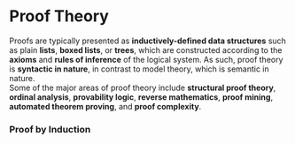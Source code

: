 # Proof Theory

Proofs are typically presented as **inductively-defined data structures** such as plain **lists**, **boxed lists**, or **trees**, which are constructed according to the **axioms** and **rules of inference** of the logical system. As such, proof theory is **syntactic in nature**, in contrast to model theory, which is semantic in nature.  
Some of the major areas of proof theory include **structural proof theory**, **ordinal analysis**, **provability logic**, **reverse mathematics**, **proof mining**, **automated theorem proving**, and **proof complexity**.

### Proof by Induction